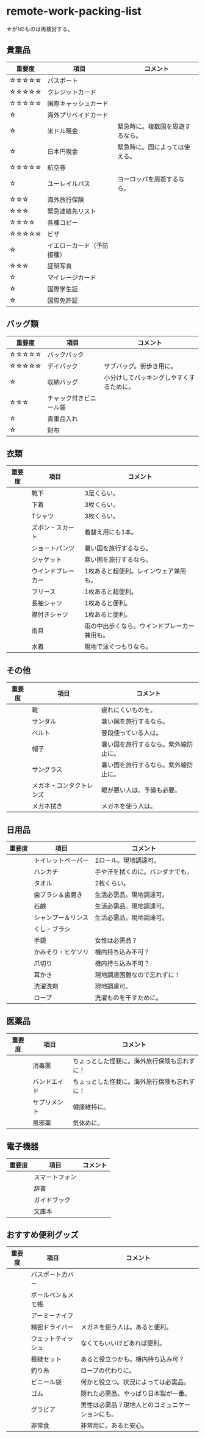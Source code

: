 # remote-work-packing-list

☆が1のものは再検討する。

## 貴重品

|重要度|項目|コメント|
|------|------|------|
|☆☆☆☆☆|パスポート||
|☆☆☆☆☆|クレジットカード||
|☆☆☆☆☆|国際キャッシュカード||
|☆|海外プリペイドカード||
|☆|米ドル現金|緊急時に。複数国を周遊するなら。|
|☆|日本円現金|緊急時に。国によっては使える。|
|☆☆☆☆☆|航空券||
|☆|ユーレイルパス|ヨーロッパを周遊するなら。|
|☆☆☆|海外旅行保険||
|☆☆☆|緊急連絡先リスト||
|☆☆☆☆|各種コピー||
|☆☆☆☆☆|ビザ||
|☆|イエローカード（予防接種）||
|☆☆☆|証明写真||
|☆|マイレージカード||
|☆|国際学生証||
|☆|国際免許証||



## バッグ類

|重要度|項目|コメント|
|------|------|------|
|☆☆☆☆☆|バックパック||
|☆☆☆☆☆|デイパック|サブバッグ。街歩き用に。|
|☆|収納バッグ|小分けしてパッキングしやすくするために。|
|☆☆☆|チャック付きビニール袋||
|☆|貴重品入れ||
|☆|財布||


## 衣類

|重要度|項目|コメント|
|------|------|------|
||靴下|3足くらい。|
||下着|3枚くらい。|
||Tシャツ|3枚くらい。|
||ズボン・スカート|着替え用にも1本。|
||ショートパンツ|暑い国を旅行するなら。|
||ジャケット|寒い国を旅行するなら。|
||ウインドブレーカー|1枚あると超便利。レインウェア兼用も。|
||フリース|1枚あると超便利。|
||長袖シャツ|1枚あると便利。|
||襟付きシャツ|1枚あると便利。|
||雨具|雨の中出歩くなら。ウインドブレーカー兼用も。|
||水着|現地で泳ぐつもりなら。|


## その他

|重要度|項目|コメント|
|------|------|------|
||靴|疲れにくいものを。|
||サンダル|暑い国を旅行するなら。|
||ベルト|普段使っている人は。|
||帽子|暑い国を旅行するなら。紫外線防止に。|
||サングラス|暑い国を旅行するなら。紫外線防止に。|
||メガネ・コンタクトレンズ|眼が悪い人は。予備も必要。|
||メガネ拭き|メガネを使う人は。|


## 日用品

|重要度|項目|コメント|
|------|------|------|
||トイレットペーパー|1ロール。現地調達可。|
||ハンカチ|手や汗を拭くのに。バンダナでも。|
||タオル|2枚くらい。|
||歯ブラシ＆歯磨き|生活必需品。現地調達可。|
||石鹸|生活必需品。現地調達可。|
||シャンプー＆リンス|生活必需品。現地調達可。|
||くし・ブラシ|
||手鏡|女性は必需品？|
||かみそり・ヒゲソリ|機内持ち込み不可？|
||爪切り|機内持ち込み不可？|
||耳かき|現地調達困難なので忘れずに！|
||洗濯洗剤|現地調達可。|
||ロープ|洗濯ものを干すために。|

## 医薬品

|重要度|項目|コメント|
|------|------|------|
||消毒薬|ちょっとした怪我に。海外旅行保険も忘れずに！|
||バンドエイド|ちょっとした怪我に。海外旅行保険も忘れずに！|
||サプリメント|健康維持に。|
||風邪薬|気休めに。|

## 電子機器

|重要度|項目|コメント|
|------|------|------|
||スマートフォン||
||辞書||
||ガイドブック||
||文庫本||

## おすすめ便利グッズ

|重要度|項目|コメント|
|------|------|------|
||パスポートカバー||
||ボールペン＆メモ帳||
||アーミーナイフ||
||精密ドライバー|メガネを使う人は。あると便利。|
||ウェットティッシュ|なくてもいいけどあれば便利。|
||裁縫セット|あると役立つかも。機内持ち込み可？|
||釣り糸|ロープの代わりに。|
||ビニール袋|何かと役立つ。状況によっては必需品。|
||ゴム|隠れた必需品。やっぱり日本製が一番。|
||グラビア|男性は必需品？現地人とのコミュニケーションにも。|
||非常食|非常用に。あると安心。|
